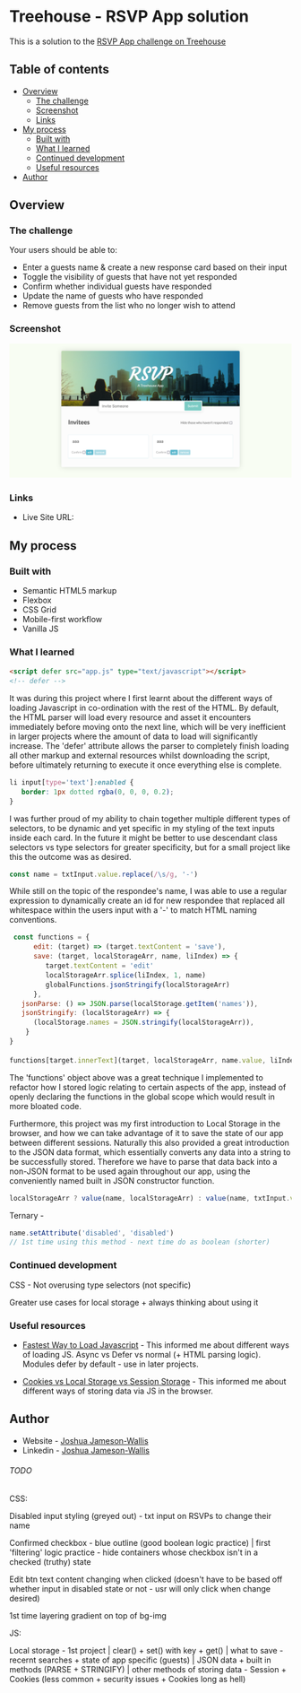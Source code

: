 # Treehouse - RSVP App solution

This is a solution to the [RSVP App challenge on Treehouse](https://teamtreehouse.com/library/dom-scripting-by-example)

## Table of contents

-  [Overview](#overview)
   -  [The challenge](#the-challenge)
   -  [Screenshot](#screenshot)
   -  [Links](#links)
-  [My process](#my-process)
   -  [Built with](#built-with)
   -  [What I learned](#what-i-learned)
   -  [Continued development](#continued-development)
   -  [Useful resources](#useful-resources)
-  [Author](#author)

## Overview

### The challenge

Your users should be able to:

-  Enter a guests name & create a new response card based on their input
-  Toggle the visibility of guests that have not yet responded
-  Confirm whether individual guests have responded
-  Update the name of guests who have responded
-  Remove guests from the list who no longer wish to attend

### Screenshot

![](./Screenshot.png)

### Links

-  Live Site URL:

## My process

### Built with

-  Semantic HTML5 markup
-  Flexbox
-  CSS Grid
-  Mobile-first workflow
-  Vanilla JS

### What I learned

```html
<script defer src="app.js" type="text/javascript"></script>
<!-- defer -->
```

It was during this project where I first learnt about the different ways of loading Javascript in co-ordination with the rest of the HTML. By default, the HTML parser will load every resource and asset it encounters immediately before moving onto the next line, which will be very inefficient in larger projects where the amount of data to load will significantly increase. The 'defer' attribute allows the parser to completely finish loading all other markup and external resources whilst downloading the script, before ultimately returning to execute it once everything else is complete.

```css
li input[type='text']:enabled {
   border: 1px dotted rgba(0, 0, 0, 0.2);
}
```

I was further proud of my ability to chain together multiple different types of selectors, to be dynamic and yet specific in my styling of the text inputs inside each card. In the future it might be better to use descendant class selectors vs type selectors for greater specificity, but for a small project like this the outcome was as desired.

```js
const name = txtInput.value.replace(/\s/g, '-')
```

While still on the topic of the respondee's name, I was able to use a regular expression to dynamically create an id for new respondee that replaced all whitespace within the users input with a '-' to match HTML naming conventions.

```js
 const functions = {
      edit: (target) => (target.textContent = 'save'),
      save: (target, localStorageArr, name, liIndex) => {
         target.textContent = 'edit'
         localStorageArr.splice(liIndex, 1, name)
         globalFunctions.jsonStringify(localStorageArr)
      },
   jsonParse: () => JSON.parse(localStorage.getItem('names')),
   jsonStringify: (localStorageArr) => {
      (localStorage.names = JSON.stringify(localStorageArr)),
    }
}

functions[target.innerText](target, localStorageArr, name.value, liIndex)
```

The 'functions' object above was a great technique I implemented to refactor how I stored logic relating to certain aspects of the app, instead of openly declaring the functions in the global scope which would result in more bloated code.

Furthermore, this project was my first introduction to Local Storage in the browser, and how we can take advantage of it to save the state of our app between different sessions. Naturally this also provided a great introduction to the JSON data format, which essentially converts any data into a string to be successfully stored. Therefore we have to parse that data back into a non-JSON format to be used again throughout our app, using the conveniently named built in JSON constructor function.

```js
localStorageArr ? value(name, localStorageArr) : value(name, txtInput.value)
```

Ternary -

```js
name.setAttribute('disabled', 'disabled')
// 1st time using this method - next time do as boolean (shorter)
```

### Continued development

CSS - Not overusing type selectors (not specific)

Greater use cases for local storage + always thinking about using it

### Useful resources

-  [Fastest Way to Load Javascript](https://www.youtube.com/watch?v=BMuFBYw91UQ&ab_channel=WebDevSimplified) - This informed me about different ways of loading JS. Async vs Defer vs normal (+ HTML parsing logic). Modules defer by default - use in later projects.

-  [Cookies vs Local Storage vs Session Storage](https://www.youtube.com/watch?v=GihQAC1I39Q&ab_channel=WebDevSimplified) - This informed me about different ways of storing data via JS in the browser.

## Author

-  Website - [Joshua Jameson-Wallis](https://joshuajamesonwallis.com)
-  Linkedin - [Joshua Jameson-Wallis]()

###### TODO

CSS:

Disabled input styling (greyed out) - txt input on RSVPs to change their name

Confirmed checkbox - blue outline (good boolean logic practice) | first 'filtering' logic practice - hide containers whose checkbox isn't in a checked (truthy) state

Edit btn text content changing when clicked (doesn't have to be based off whether input in disabled state or not - usr will only click when change desired)

1st time layering gradient on top of bg-img

JS:

Local storage - 1st project | clear() + set() with key + get() | what to save - recernt searches + state of app specific (guests) | JSON data + built in methods (PARSE + STRINGIFY) | other methods of storing data - Session + Cookies (less common + security issues + Cookies long as hell)
